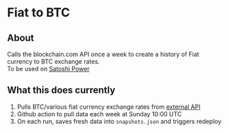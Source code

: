 # Fiat to BTC

## About

Calls the blockchain.com API once a week to create a history of Fiat currency to BTC exchange rates.  
To be used on [Satoshi Power](https://satoshi-power.com/)

## What this does currently

1. Pulls BTC/various fiat currency exchange rates from [external API](https://blockchain.info/ticker)
2. Github action to pull data each week at Sunday 10:00 UTC
3. On each run, saves fresh data into `snapshots.json` and triggers redeploy